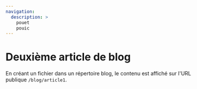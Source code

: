 ```yaml
---
navigation:
  description: >
    pouet
    pouic
---
```


# Deuxième article de blog

En créant un fichier dans un répertoire blog,
le contenu est affiché sur l'URL publique `/blog/article1`.
